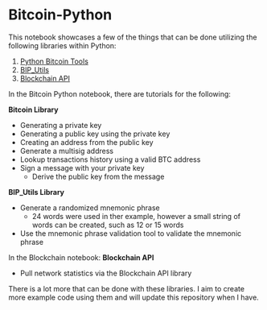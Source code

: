 # Bitcoin-Python

This notebook showcases a few of the things that can be done utilizing the following libraries within Python: 
  1. [Python Bitcoin Tools](https://pypi.org/project/bitcoin/)
  2. [BIP_Utils](https://pypi.org/project/bip-utils/)
  3. [Blockchain API](https://pypi.org/project/blockchain/)

In the Bitcoin Python notebook, there are tutorials for the following:

**Bitcoin Library**
  - Generating a private key
  - Generating a public key using the private key
  - Creating an address from the public key
  - Generate a multisig address
  - Lookup transactions history using a valid BTC address
  - Sign a message with your private key
    - Derive the public key from the message

**BIP_Utils Library**
  - Generate a randomized mnemonic phrase
    - 24 words were used in ther example, however a small string of words can be created, such as 12 or 15 words
  - Use the mnemonic phrase validation tool to validate the mnemonic phrase

In the Blockchain notebook: 
**Blockchain API**
  - Pull network statistics via the Blockchain API library
  
There is a lot more that can be done with these libraries. I aim to create more example code using them and will update this repository when I have. 

